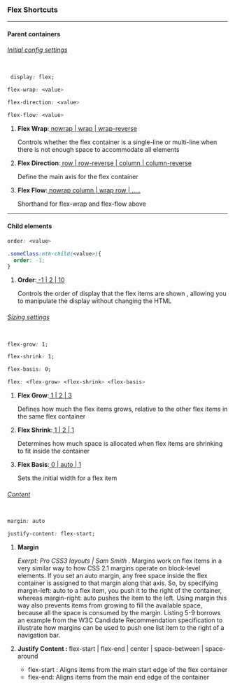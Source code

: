 ### Flex Shortcuts
-----

#### Parent containers

###### <u>Initial config settings</u>

```css

 display: flex;

flex-wrap: <value>

flex-direction: <value>

flex-flow: <value>

```
<ol>
  <li>
    <b>Flex Wrap</b>:<u> nowrap | wrap | wrap-reverse </u>
    <p>Controls whether the flex container is a single-line or multi-line
    when there is not enough space to accommodate all elements</p>
  </li>
  <li>
    <b>Flex Direction</b>:<u> row | row-reverse | column | column-reverse </u>
    <p>Define the main axis for the flex container</p>
  </li>
  <li>
    <b>Flex Flow</b>:<u> nowrap column | wrap row | ..... </u>
    <p>Shorthand for flex-wrap and flex-flow above</p>
  </li>
</ol>



-----
#### Child elements

```css
order: <value>

.someClass:nth-child(<value>){
  order: -1;
}

```
<ol>
  <li>
    <b>Order</b>:<u> -1 | 2 | 10 </u>
    <p>Controls the order of display that the flex items are shown , allowing
       you to manipulate the display without changing the HTML </p>
  </li>
</ol>  

###### <u>Sizing settings</u>

```css

flex-grow: 1;

flex-shrink: 1;

flex-basis: 0;

flex: <flex-grow> <flex-shrink> <flex-basis>

```
<ol>
  <li>
    <b>Flex Grow</b>:<u> 1 | 2 | 3 </u>
    <p>Defines how much the flex items grows, relative to the other flex items
    in the same flex container</p>
  </li>
  <li>
    <b>Flex Shrink</b>:<u> 1 | 2 | 1 </u>
    <p>Determines how much space is allocated when flex items are shrinking to fit
    inside the container</p>
</li>
<li>
  <b>Flex Basis</b>:<u> 0 | auto | 1 </u>
  <p>Sets the initial width for a flex item</p>
</li>
</ol>    

###### <u>Content</u>

```css

margin: auto

justify-content: flex-start;

```

<ol>
<li><b> Margin </b>
<p>
  <i>Exerpt: Pro CSS3 layouts | Sam Smith </i>. Margins work on flex items in a very similar way to how CSS 2.1 margins operate on block-level elements.
  If you set an auto margin, any free space inside the flex container is assigned to that margin along that axis.
  So, by specifying margin-left: auto to a flex item, you push it to the right of the container,
  whereas margin-right: auto pushes the item to the left. Using margin this way also prevents items from
  growing to fill the available space, because all the space is consumed by the margin. Listing 5-9 borrows an
  example from the W3C Candidate Recommendation specification to illustrate how margins can be used to
  push one list item to the right of a navigation bar.</p>
</li>
<li><b>Justify Content : </b> flex-start | flex-end | center | space-between | space-around
<p>
  <ul>
    <li> flex-start : Aligns items from the main start edge of the flex container</li>
    <li> flex-end: Aligns items from the main end edge of the container</li>
  </ul>
</p>

</ol>
